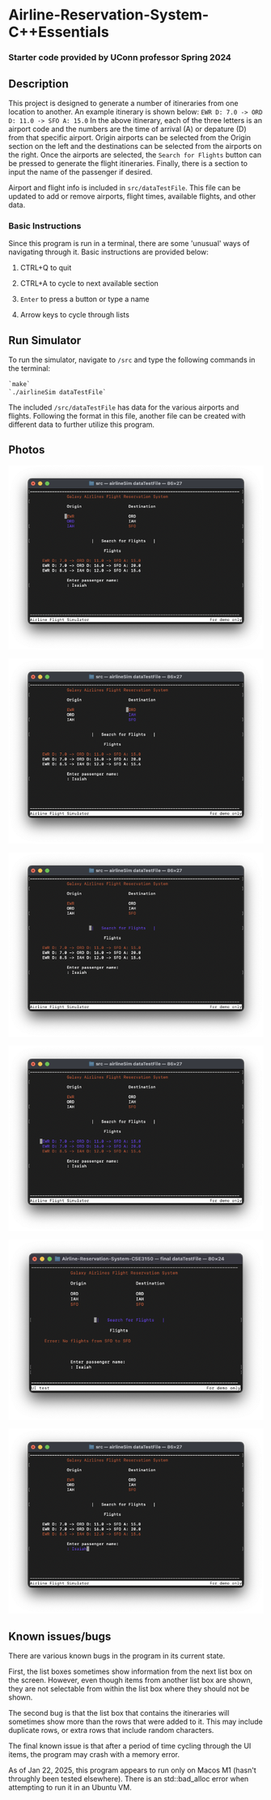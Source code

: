 # Airline-Reservation-System-C++Essentials
### Starter code provided by UConn professor Spring 2024

## Description

This project is designed to generate a number of itineraries from one location to another.  An example itinerary is shown below:
    `EWR D: 7.0 -> ORD D: 11.0 -> SFO A: 15.0`
In the above itinerary, each of the three letters is an airport code and the numbers are the time of arrival (A) or depature (D) from that specific airport. Origin airports can be selected from the Origin section on the left and the destinations can be selected from the airports on the right. Once the airports are selected, the `Search for Flights` button can be pressed to generate the flight itineraries. Finally, there is a section to input the name of the passenger if desired.

Airport and flight info is included in `src/dataTestFile`. This file can be updated to add or remove airports, flight times, available flights, and other data.

### Basic Instructions
Since this program is run in a terminal, there are some 'unusual' ways of navigating through it. Basic instructions are provided below:

1. CTRL+Q to quit

2. CTRL+A to cycle to next available section

3. `Enter` to press a button or type a name

4. Arrow keys to cycle through lists


## Run Simulator
To run the simulator, navigate to `/src` and type the following commands in the terminal:

    `make`
    `./airlineSim dataTestFile`

The included `/src/dataTestFile` has data for the various airports and flights. Following the format in this file, another file can be created with different data to further utilize this program.

## Photos
![Origin Flights](images/origin_flights_img.png)

![Destination Flights](images/destination_flights_img.png)

![Search Flights Button](images/search_flights_button_img.png)

![Possible Flights](images/possible_flights_img.png)

![No Flights Message](images/no_flights_img.png)

![Name Input](images/name_img.png)

## Known issues/bugs
There are various known bugs in the program in its current state. 

First, the list boxes sometimes show information from the next list box on the screen. However, even though items from another list box are shown, they are not selectable from within the list box where they should not be shown.

The second bug is that the list box that contains the itineraries will sometimes show more than the rows that were added to it. This may include duplicate rows, or extra rows that include random characters.

The final known issue is that after a period of time cycling through the UI items, the program may crash with a memory error.

As of Jan 22, 2025, this program appears to run only on Macos M1 (hasn't throughly been tested elsewhere). There is an std::bad_alloc error when attempting to run it in an Ubuntu VM.